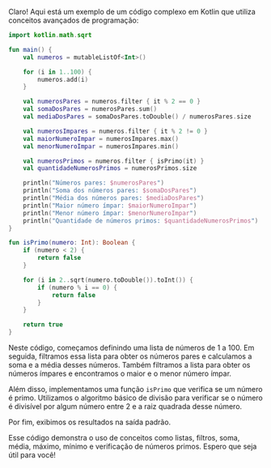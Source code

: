 Claro! Aqui está um exemplo de um código complexo em Kotlin que utiliza conceitos avançados de programação:

```kotlin
import kotlin.math.sqrt

fun main() {
    val numeros = mutableListOf<Int>()

    for (i in 1..100) {
        numeros.add(i)
    }

    val numerosPares = numeros.filter { it % 2 == 0 }
    val somaDosPares = numerosPares.sum()
    val mediaDosPares = somaDosPares.toDouble() / numerosPares.size

    val numerosImpares = numeros.filter { it % 2 != 0 }
    val maiorNumeroImpar = numerosImpares.max()
    val menorNumeroImpar = numerosImpares.min()

    val numerosPrimos = numeros.filter { isPrimo(it) }
    val quantidadeNumerosPrimos = numerosPrimos.size

    println("Números pares: $numerosPares")
    println("Soma dos números pares: $somaDosPares")
    println("Média dos números pares: $mediaDosPares")
    println("Maior número ímpar: $maiorNumeroImpar")
    println("Menor número ímpar: $menorNumeroImpar")
    println("Quantidade de números primos: $quantidadeNumerosPrimos")
}

fun isPrimo(numero: Int): Boolean {
    if (numero < 2) {
        return false
    }

    for (i in 2..sqrt(numero.toDouble()).toInt()) {
        if (numero % i == 0) {
            return false
        }
    }

    return true
}
```

Neste código, começamos definindo uma lista de números de 1 a 100. Em seguida, filtramos essa lista para obter os números pares e calculamos a soma e a média desses números. Também filtramos a lista para obter os números ímpares e encontramos o maior e o menor número ímpar.

Além disso, implementamos uma função `isPrimo` que verifica se um número é primo. Utilizamos o algoritmo básico de divisão para verificar se o número é divisível por algum número entre 2 e a raiz quadrada desse número.

Por fim, exibimos os resultados na saída padrão.

Esse código demonstra o uso de conceitos como listas, filtros, soma, média, máximo, mínimo e verificação de números primos. Espero que seja útil para você!